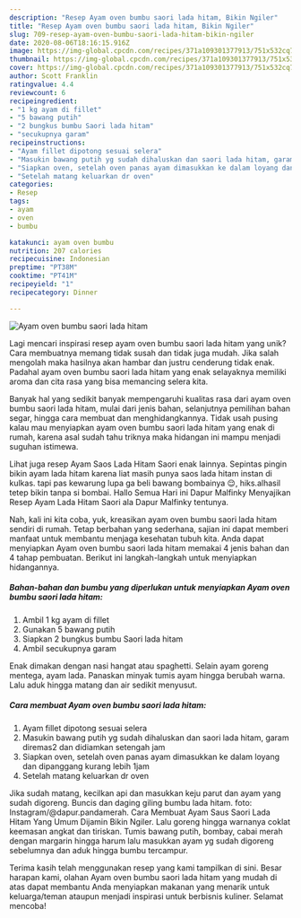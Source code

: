 ```yaml
---
description: "Resep Ayam oven bumbu saori lada hitam, Bikin Ngiler"
title: "Resep Ayam oven bumbu saori lada hitam, Bikin Ngiler"
slug: 709-resep-ayam-oven-bumbu-saori-lada-hitam-bikin-ngiler
date: 2020-08-06T18:16:15.916Z
image: https://img-global.cpcdn.com/recipes/371a109301377913/751x532cq70/ayam-oven-bumbu-saori-lada-hitam-foto-resep-utama.jpg
thumbnail: https://img-global.cpcdn.com/recipes/371a109301377913/751x532cq70/ayam-oven-bumbu-saori-lada-hitam-foto-resep-utama.jpg
cover: https://img-global.cpcdn.com/recipes/371a109301377913/751x532cq70/ayam-oven-bumbu-saori-lada-hitam-foto-resep-utama.jpg
author: Scott Franklin
ratingvalue: 4.4
reviewcount: 6
recipeingredient:
- "1 kg ayam di fillet"
- "5 bawang putih"
- "2 bungkus bumbu Saori lada hitam"
- "secukupnya garam"
recipeinstructions:
- "Ayam fillet dipotong sesuai selera"
- "Masukin bawang putih yg sudah dihaluskan dan saori lada hitam, garam diremas2 dan didiamkan setengah jam"
- "Siapkan oven, setelah oven panas ayam dimasukkan ke dalam loyang dan dipanggang kurang lebih 1jam"
- "Setelah matang keluarkan dr oven"
categories:
- Resep
tags:
- ayam
- oven
- bumbu

katakunci: ayam oven bumbu 
nutrition: 207 calories
recipecuisine: Indonesian
preptime: "PT38M"
cooktime: "PT41M"
recipeyield: "1"
recipecategory: Dinner

---
```



![Ayam oven bumbu saori lada hitam](https://img-global.cpcdn.com/recipes/371a109301377913/751x532cq70/ayam-oven-bumbu-saori-lada-hitam-foto-resep-utama.jpg)

Lagi mencari inspirasi resep ayam oven bumbu saori lada hitam yang unik? Cara membuatnya memang tidak susah dan tidak juga mudah. Jika salah mengolah maka hasilnya akan hambar dan justru cenderung tidak enak. Padahal ayam oven bumbu saori lada hitam yang enak selayaknya memiliki aroma dan cita rasa yang bisa memancing selera kita.

Banyak hal yang sedikit banyak mempengaruhi kualitas rasa dari ayam oven bumbu saori lada hitam, mulai dari jenis bahan, selanjutnya pemilihan bahan segar, hingga cara membuat dan menghidangkannya. Tidak usah pusing kalau mau menyiapkan ayam oven bumbu saori lada hitam yang enak di rumah, karena asal sudah tahu triknya maka hidangan ini mampu menjadi suguhan istimewa.

Lihat juga resep Ayam Saos Lada Hitam Saori enak lainnya. Sepintas pingin bikin ayam lada hitam karena liat masih punya saos lada hitam instan di kulkas. tapi pas kewarung lupa ga beli bawang bombainya 😌, hiks.alhasil tetep bikin tanpa si bombai. Hallo Semua Hari ini Dapur Malfinky Menyajikan Resep Ayam Lada Hitam Saori ala Dapur Malfinky tentunya.


Nah, kali ini kita coba, yuk, kreasikan ayam oven bumbu saori lada hitam sendiri di rumah. Tetap berbahan yang sederhana, sajian ini dapat memberi manfaat untuk membantu menjaga kesehatan tubuh kita. Anda dapat menyiapkan Ayam oven bumbu saori lada hitam memakai 4 jenis bahan dan 4 tahap pembuatan. Berikut ini langkah-langkah untuk menyiapkan hidangannya.

<!--inarticleads1-->

##### Bahan-bahan dan bumbu yang diperlukan untuk menyiapkan Ayam oven bumbu saori lada hitam:

1. Ambil 1 kg ayam di fillet
1. Gunakan 5 bawang putih
1. Siapkan 2 bungkus bumbu Saori lada hitam
1. Ambil secukupnya garam


Enak dimakan dengan nasi hangat atau spaghetti. Selain ayam goreng mentega, ayam lada. Panaskan minyak tumis ayam hingga berubah warna. Lalu aduk hingga matang dan air sedikit menyusut. 

<!--inarticleads2-->

##### Cara membuat Ayam oven bumbu saori lada hitam:

1. Ayam fillet dipotong sesuai selera
1. Masukin bawang putih yg sudah dihaluskan dan saori lada hitam, garam diremas2 dan didiamkan setengah jam
1. Siapkan oven, setelah oven panas ayam dimasukkan ke dalam loyang dan dipanggang kurang lebih 1jam
1. Setelah matang keluarkan dr oven


Jika sudah matang, kecilkan api dan masukkan keju parut dan ayam yang sudah digoreng. Buncis dan daging giling bumbu lada hitam. foto: Instagram/@dapur.pandamerah. Cara Membuat Ayam Saus Saori Lada Hitam Yang Umum Dijamin Bikin Ngiler. Lalu goreng hingga warnanya coklat keemasan angkat dan tiriskan. Tumis bawang putih, bombay, cabai merah dengan margarin hingga harum lalu masukkan ayam yg sudah digoreng sebelumnya dan aduk hingga bumbu tercampur. 

Terima kasih telah menggunakan resep yang kami tampilkan di sini. Besar harapan kami, olahan Ayam oven bumbu saori lada hitam yang mudah di atas dapat membantu Anda menyiapkan makanan yang menarik untuk keluarga/teman ataupun menjadi inspirasi untuk berbisnis kuliner. Selamat mencoba!

